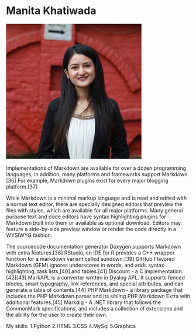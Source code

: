 Manita Khatiwada
==============
![Image](https://raw.githubusercontent.com/ManitaKhatiwada/ManitaKhatiwada.github.io/master/photo.jpg)



 Implementations of Markdown are available for over a dozen programming languages; in addition, many platforms and frameworks support Markdown.[36] For example, Markdown plugins exist for every major blogging platform.[37]

While Markdown is a minimal markup language and is read and edited with a normal text editor, there are specially designed editors that preview the files with styles, which are available for all major platforms. Many general purpose text and code editors have syntax highlighting plugins for Markdown built into them or available as optional download. Editors may feature a side-by-side preview window or render the code directly in a WYSIWYG fashion.

The sourcecode documentation generator Doxygen supports Markdown with extra features.[38]
RStudio, an IDE for R provides a C++ wrapper function for a markdown variant called sundown.[39]
GitHub Flavored Markdown (GFM) ignores underscores in words, and adds syntax highlighting, task lists,[40] and tables.[41]
Discount - a C implementation.[42][43]
MarkAPL is a converter written in Dyalog APL. It supports fenced blocks, smart typography, link references, and special attributes, and can generate a table of contents.[44]
PHP Markdown - a library package that includes the PHP Markdown parser and its sibling PHP Markdown Extra with additional features.[45]
Markdig - A .NET library that follows the CommonMark specifications, and includes a collection of extensions and the ability for the user to create their own.


My skills:
1.Python
2.HTML
3.CSS
4.MySql
5.Graphics 